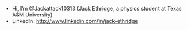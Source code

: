 - Hi, I’m @Jackattack10313 (Jack Ethridge, a physics student at Texas A&M University)
- LinkedIn: http://www.linkedin.com/in/jack-ethridge
